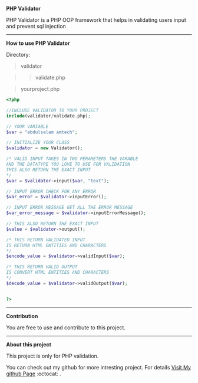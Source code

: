 **PHP Validator**

PHP Validator is a PHP OOP framework 
that helps in validating users input 
and prevent sql injection

---

**How to use PHP Validator**

Directory:

>validator

>> validate.php

>yourproject.php

```php
<?php

//INCLUDE VALIDATOR TO YOUR PROJECT
include(validator/validate.php);

// YOUR VARIABLE
$var = "abdulsalam amtech";

// INITIALIZE YOUR CLASS
$validator = new Validator();

/* VALID INPUT TAKES IN TWO PERAMETERS THE VARABLE
AND THE DATATYPE YOU LOVE TO USE FOR VALIDATION 
THIS ALSO RETURN THE EXACT INPUT
*/
$var = $validator->input($var, "text");

// INPUT ERROR CHECK FOR ANY ERROR
$var_error = $validator->inputError();

// INPUT ERROR MESSAGE GET ALL THE ERROR MESSAGE
$var_error_message = $validator->inputErrorMessage();

// THIS ALSO RETURN THE EXACT INPUT
$value = $validator->output();

/* THIS RETURN VALIDATED INPUT
IS RETURN HTML ENTITIES AND CHARACTERS
*/
$encode_value = $validator->validInput($var);

/* THIS RETURN VALID OUTPUT
IS CONVERT HTML ENTITIES AND CHARACTERS
*/
$decode_value = $validator->validOutput($var);


?>
```

___

**Contribution**

You are free to use and contribute to this project.

***

 **About this project**

 This project is only for PHP validation.

You can check out my github for more intresting project.
For details [Visit My github Page](https://github.com/abdulsalamamtech) :octocat: .